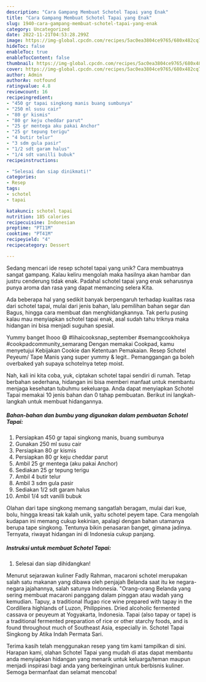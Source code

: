 ```yaml
---
description: "Cara Gampang Membuat Schotel Tapai yang Enak"
title: "Cara Gampang Membuat Schotel Tapai yang Enak"
slug: 1940-cara-gampang-membuat-schotel-tapai-yang-enak
category: Uncategorized
date: 2022-11-21T04:53:28.299Z
image: https://img-global.cpcdn.com/recipes/5ac0ea3804ce9765/680x482cq70/schotel-tapai-foto-resep-utama.jpg
hideToc: false
enableToc: true
enableTocContent: false
thumbnail: https://img-global.cpcdn.com/recipes/5ac0ea3804ce9765/680x482cq70/schotel-tapai-foto-resep-utama.jpg
cover: https://img-global.cpcdn.com/recipes/5ac0ea3804ce9765/680x482cq70/schotel-tapai-foto-resep-utama.jpg
author: Admin
authorAv: notfound
ratingvalue: 4.8
reviewcount: 16
recipeingredient:
- "450 gr tapai singkong manis buang sumbunya"
- "250 ml susu cair"
- "80 gr kismis"
- "80 gr keju cheddar parut"
- "25 gr mentega aku pakai Anchor"
- "25 gr tepung terigu"
- "4 butir telur"
- "3 sdm gula pasir"
- "1/2 sdt garam halus"
- "1/4 sdt vanilli bubuk"
recipeinstructions:

- "Selesai dan siap dinikmati!"
categories:
- Resep
tags:
- schotel
- tapai

katakunci: schotel tapai 
nutrition: 185 calories
recipecuisine: Indonesian
preptime: "PT11M"
cooktime: "PT41M"
recipeyield: "4"
recipecategory: Dessert

---
```





Sedang mencari ide resep schotel tapai yang unik? Cara membuatnya sangat gampang. Kalau keliru mengolah maka hasilnya akan hambar dan justru cenderung tidak enak. Padahal schotel tapai yang enak seharusnya punya aroma dan rasa yang dapat memancing selera Kita.





Ada beberapa hal yang sedikit banyak berpengaruh terhadap kualitas rasa dari schotel tapai, mulai dari jenis bahan, lalu pemilihan bahan segar dan Bagus, hingga cara membuat dan menghidangkannya. Tak perlu pusing kalau mau menyiapkan schotel tapai enak,      asal sudah tahu triknya maka hidangan ini bisa menjadi suguhan spesial.














Yummy banget lhooo 😄 #lihaicooksnap_september #semangcookhokya #cookpadcommunity_semarang Dengan memakai Cookpad, kamu menyetujui Kebijakan Cookie dan Ketentuan Pemakaian. Resep Schotel Peyeum/ Tape Manis yang super yummy &amp; legit.. Pemanggangan ga boleh overbaked yah supaya schotelnya tetep moist.






Nah, kali ini kita coba, yuk, ciptakan schotel tapai sendiri di rumah. Tetap berbahan sederhana, hidangan ini bisa memberi manfaat untuk membantu menjaga kesehatan tubuhmu sekeluarga. Anda dapat menyiapkan Schotel Tapai memakai 10 jenis bahan dan 0 tahap pembuatan. Berikut ini langkah-langkah untuk membuat hidangannya.

<!--inarticleads1-->

##### Bahan-bahan dan bumbu yang digunakan dalam pembuatan Schotel Tapai:

1. Persiapkan 450 gr tapai singkong manis, buang sumbunya
1. Gunakan 250 ml susu cair
1. Persiapkan 80 gr kismis
1. Persiapkan 80 gr keju cheddar parut
1. Ambil 25 gr mentega (aku pakai Anchor)
1. Sediakan 25 gr tepung terigu
1. Ambil 4 butir telur
1. Ambil 3 sdm gula pasir
1. Sediakan 1/2 sdt garam halus
1. Ambil 1/4 sdt vanilli bubuk


Olahan dari tape singkong memang sangatlah beragam, mulai dari kue, bolu, hingga kreasi tak kalah unik, yaitu schotel peyem tape. Cara mengolah kudapan ini memang cukup kekinian, apalagi dengan bahan utamanya berupa tape singkong. Tentunya bikin penasaran banget, gimana jadinya. Ternyata, riwayat hidangan ini di Indonesia cukup panjang. 

<!--inarticleads2-->

##### Instruksi untuk membuat Schotel Tapai:


1. Selesai dan siap dihidangkan!

Menurut sejarawan kuliner Fadly Rahman, macaroni schotel merupakan salah satu makanan yang dibawa oleh penjajah Belanda saat itu ke negara-negara jajahannya, salah satunya Indonesia. &#34;Orang-orang Belanda yang sering membuat macaroni panggang dalam pinggan atau wadah yang kemudian. Tapuy, a traditional Ifugao rice wine prepared with tapay in the Cordillera highlands of Luzon, Philippines. Dried alcoholic fermented cassava or peuyeum at Yogyakarta, Indonesia. Tapai (also tapay or tape) is a traditional fermented preparation of rice or other starchy foods, and is found throughout much of Southeast Asia, especially in. Schotel Tapai Singkong by Atika Indah Permata Sari. 

Terima kasih telah menggunakan resep yang tim kami tampilkan di sini. Harapan kami, olahan Schotel Tapai yang mudah di atas dapat membantu anda menyiapkan hidangan yang menarik untuk keluarga/teman maupun menjadi inspirasi bagi anda yang berkeinginan untuk berbisnis kuliner. Semoga bermanfaat dan selamat mencoba!
